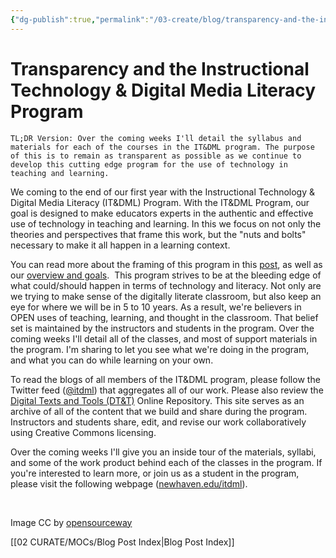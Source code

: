 ```yaml
---
{"dg-publish":true,"permalink":"/03-create/blog/transparency-and-the-instructional-technology-and-digital-media-literacy-program/","title":"Transparency and the Instructional Technology & Digital Media Literacy (IT&DML) Program","tags":["itdml"]}
---
```


# Transparency and the Instructional Technology & Digital Media Literacy Program

```
TL;DR Version: Over the coming weeks I'll detail the syllabus and materials for each of the courses in the IT&DML program. The purpose of this is to remain as transparent as possible as we continue to develop this cutting edge program for the use of technology in teaching and learning.
```

We coming to the end of our first year with the Instructional Technology & Digital Media Literacy (IT&DML) Program. With the IT&DML Program, our goal is designed to make educators experts in the authentic and effective use of technology in teaching and learning. In this we focus on not only the theories and perspectives that frame this work, but the "nuts and bolts" necessary to make it all happen in a learning context.

You can read more about the framing of this program in this [post](http://wiobyrne.com/the-instructional-technology-digital-media-literacy-itdml-program/), as well as our [overview and goals](http://wiobyrne.com/itdml-program-overview-and-goals/).  This program strives to be at the bleeding edge of what could/should happen in terms of technology and literacy. Not only are we trying to make sense of the digitally literate classroom, but also keep an eye for where we will be in 5 to 10 years. As a result, we're believers in OPEN uses of teaching, learning, and thought in the classroom. That belief set is maintained by the instructors and students in the program. Over the coming weeks I'll detail all of the classes, and most of support materials in the program. I'm sharing to let you see what we're doing in the program, and what you can do while learning on your own.

To read the blogs of all members of the IT&DML program, please follow the Twitter feed ([@itdml](https://twitter.com/itdml)) that aggregates all of our work. Please also review the [Digital Texts and Tools (DT&T)](https://sites.google.com/site/textsandtools/) Online Repository. This site serves as an archive of all of the content that we build and share during the program. Instructors and students share, edit, and revise our work collaboratively using Creative Commons licensing.

Over the coming weeks I'll give you an inside tour of the materials, syllabi, and some of the work product behind each of the classes in the program. If you're interested to learn more, or join us as a student in the program, please visit the following webpage ([newhaven.edu/itdml](newhaven.edu/itdml)).

 

Image CC by [opensourceway](https://www.flickr.com/photos/opensourceway/7496800772/in/photostream/)

[[02 CURATE/MOCs/Blog Post Index\|Blog Post Index]]